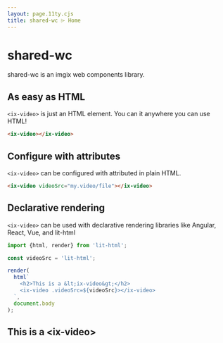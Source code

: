```yaml
---
layout: page.11ty.cjs
title: shared-wc ⌲ Home
---
```


# shared-wc

shared-wc is an imgix web components library.

## As easy as HTML

<section class="columns">
  <div>

`<ix-video>` is just an HTML element. You can it anywhere you can use HTML!

```html
<ix-video></ix-video>
```

  </div>
  <div>

<ix-video></ix-video>

  </div>
</section>

## Configure with attributes

<section class="columns">
  <div>

`<ix-video>` can be configured with attributed in plain HTML.

```html
<ix-video videoSrc="my.video/file"></ix-video>
```

  </div>
  <div>

<ix-video videoSrc="my.video/file"></ix-video>

  </div>
</section>

## Declarative rendering

<section class="columns">
  <div>

`<ix-video>` can be used with declarative rendering libraries like Angular, React, Vue, and lit-html

```js
import {html, render} from 'lit-html';

const videoSrc = 'lit-html';

render(
  html`
    <h2>This is a &lt;ix-video&gt;</h2>
    <ix-video .videoSrc=${videoSrc}></ix-video>
  `,
  document.body
);
```

  </div>
  <div>

<h2>This is a &lt;ix-video&gt;</h2>
<ix-video videoSrc="lit-html"></ix-video>

  </div>
</section>
